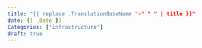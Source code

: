 ```yaml
---
title: "{{ replace .TranslationBaseName "-" " " | title }}"
date: {{ .Date }}
Categories: ["infrastructure"]
draft: true
---
```

